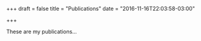 +++
draft = false
title = "Publications"
date = "2016-11-16T22:03:58-03:00"

+++

These are my publications...	